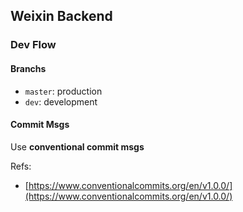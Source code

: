 ## Weixin Backend
### Dev Flow
#### Branchs
- `master`: production
- `dev`: development

#### Commit Msgs
Use **conventional commit msgs**

Refs:
- [https://www.conventionalcommits.org/en/v1.0.0/](https://www.conventionalcommits.org/en/v1.0.0/)





